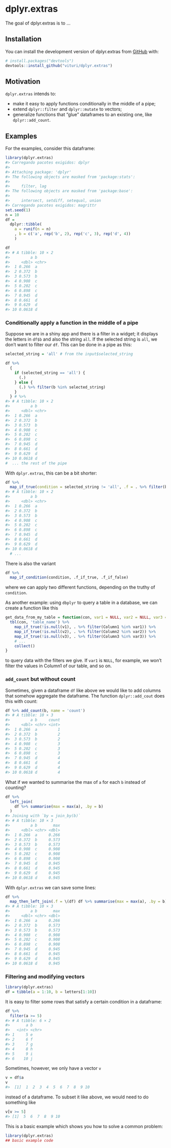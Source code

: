 
<!-- README.md is generated from README.Rmd. Please edit that file -->

# dplyr.extras

<!-- badges: start -->
<!-- badges: end -->

The goal of dplyr.extras is to …

## Installation

You can install the development version of dplyr.extras from
[GitHub](https://github.com/) with:

``` r
# install.packages("devtools")
devtools::install_github("vituri/dplyr.extras")
```

## Motivation

`dplyr.extras` intends to:

- make it easy to apply functions conditionally in the middle of a pipe;
- extend `dplyr::filter` and `dplyr::mutate` to vectors;
- generalize functions that “glue” dataframes to an existing one, like
  `dplyr::add_count`.

## Examples

For the examples, consider this dataframe:

``` r
library(dplyr.extras)
#> Carregando pacotes exigidos: dplyr
#> 
#> Attaching package: 'dplyr'
#> The following objects are masked from 'package:stats':
#> 
#>     filter, lag
#> The following objects are masked from 'package:base':
#> 
#>     intersect, setdiff, setequal, union
#> Carregando pacotes exigidos: magrittr
set.seed(1)
n = 10
df = 
  dplyr::tibble(
    a = runif(n = n)
    , b = c('a', rep('b', 2), rep('c', 3), rep('d', 4))
    )

df
#> # A tibble: 10 × 2
#>         a b    
#>     <dbl> <chr>
#>  1 0.266  a    
#>  2 0.372  b    
#>  3 0.573  b    
#>  4 0.908  c    
#>  5 0.202  c    
#>  6 0.898  c    
#>  7 0.945  d    
#>  8 0.661  d    
#>  9 0.629  d    
#> 10 0.0618 d
```

### Conditionally apply a function in the middle of a pipe

Suppose we are in a shiny app and there is a filter in a widget; it
displays the letters in `df$b` and also the string `all`. If the
selected string is `all`, we don’t want to filter our `df`. This can be
done in a pipe as this:

``` r
selected_string = 'all' # from the input$selected_string

df %>% 
  {
    if (selected_string == 'all') {
      (.)
    } else {
      (.) %>% filter(b %in% selected_string)
    }
  } # %>% 
#> # A tibble: 10 × 2
#>         a b    
#>     <dbl> <chr>
#>  1 0.266  a    
#>  2 0.372  b    
#>  3 0.573  b    
#>  4 0.908  c    
#>  5 0.202  c    
#>  6 0.898  c    
#>  7 0.945  d    
#>  8 0.661  d    
#>  9 0.629  d    
#> 10 0.0618 d
#  ... the rest of the pipe
```

With `dplyr.extras`, this can be a bit shorter:

``` r
df %>% 
  map_if_true(condition = selected_string != 'all', .f = . %>% filter(b %in% selected_string)) # %>% 
#> # A tibble: 10 × 2
#>         a b    
#>     <dbl> <chr>
#>  1 0.266  a    
#>  2 0.372  b    
#>  3 0.573  b    
#>  4 0.908  c    
#>  5 0.202  c    
#>  6 0.898  c    
#>  7 0.945  d    
#>  8 0.661  d    
#>  9 0.629  d    
#> 10 0.0618 d
  # ...
```

There is also the variant

``` r
df %>% 
  map_if_condition(condition, .f_if_true, .f_if_false)
```

where we can apply two different functions, depending on the truthy of
`condition`.

As another example: using `dbplyr` to query a table in a database, we
can create a function like this

``` r
get_data_from_my_table = function(con, var1 = NULL, var2 = NULL, var3 = NULL) {
  tbl(con, 'table_name') %>% 
    map_if_true(!is.null(v1), . %>% filter(Column1 %in% var1)) %>% 
    map_if_true(!is.null(v2), . %>% filter(Column2 %in% var2)) %>% 
    map_if_true(!is.null(v3), . %>% filter(Column3 %in% var3)) %>% 
    # ...
    collect()
}
```

to query data with the filters we give. If `var1` is `NULL`, for
example, we won’t filter the values in Column1 of our table, and so on.

### `add_count` but without count

Sometimes, given a dataframe `df` like above we would like to add
columns that somehow aggregate the dataframe. The function
`dplyr::add_cout` does this with count:

``` r
df %>% add_count(b, name = 'count')
#> # A tibble: 10 × 3
#>         a b     count
#>     <dbl> <chr> <int>
#>  1 0.266  a         1
#>  2 0.372  b         2
#>  3 0.573  b         2
#>  4 0.908  c         3
#>  5 0.202  c         3
#>  6 0.898  c         3
#>  7 0.945  d         4
#>  8 0.661  d         4
#>  9 0.629  d         4
#> 10 0.0618 d         4
```

What if we wanted to summarise the max of `a` for each `b` instead of
counting?

``` r
df %>% 
  left_join(
    df %>% summarise(max = max(a), .by = b)
  )
#> Joining with `by = join_by(b)`
#> # A tibble: 10 × 3
#>         a b       max
#>     <dbl> <chr> <dbl>
#>  1 0.266  a     0.266
#>  2 0.372  b     0.573
#>  3 0.573  b     0.573
#>  4 0.908  c     0.908
#>  5 0.202  c     0.908
#>  6 0.898  c     0.908
#>  7 0.945  d     0.945
#>  8 0.661  d     0.945
#>  9 0.629  d     0.945
#> 10 0.0618 d     0.945
```

With `dplyr.extras` we can save some lines:

``` r
df %>% 
  map_then_left_join(.f = \(df) df %>% summarise(max = max(a), .by = b))
#> # A tibble: 10 × 3
#>         a b       max
#>     <dbl> <chr> <dbl>
#>  1 0.266  a     0.266
#>  2 0.372  b     0.573
#>  3 0.573  b     0.573
#>  4 0.908  c     0.908
#>  5 0.202  c     0.908
#>  6 0.898  c     0.908
#>  7 0.945  d     0.945
#>  8 0.661  d     0.945
#>  9 0.629  d     0.945
#> 10 0.0618 d     0.945
```

### Filtering and modifying vectors

``` r
library(dplyr.extras)
df = tibble(a = 1:10, b = letters[1:10])
```

It is easy to filter some rows that satisfy a certain condition in a
dataframe:

``` r
df %>%
  filter(a >= 5)
#> # A tibble: 6 × 2
#>       a b    
#>   <int> <chr>
#> 1     5 e    
#> 2     6 f    
#> 3     7 g    
#> 4     8 h    
#> 5     9 i    
#> 6    10 j
```

Sometimes, however, we only have a vector `v`

``` r
v = df$a
v
#>  [1]  1  2  3  4  5  6  7  8  9 10
```

instead of a dataframe. To subset it like above, we would need to do
something like

``` r
v[v >= 5]
#> [1]  5  6  7  8  9 10
```

This is a basic example which shows you how to solve a common problem:

``` r
library(dplyr.extras)
## basic example code
```
